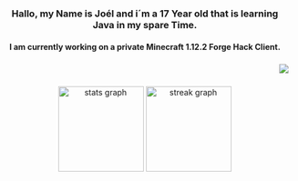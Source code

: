 ### <p align="center">Hallo, my Name is Joél and i´m a 17 Year old that is learning Java in my spare Time.</p>


#### <p align="center">I am currently working on a private Minecraft 1.12.2 Forge Hack Client.</p>

###

<div align="right">
  <img src="https://visitor-badge.laobi.icu/badge?page_id=SirHilarious.SirHilarious&"  />
</div>

###

<div align="center">
  <img src="https://github-readme-stats.vercel.app/api?username=SirHilarious&hide_title=false&hide_rank=false&show_icons=true&include_all_commits=true&count_private=true&disable_animations=false&theme=cobalt&locale=en&hide_border=false&order=1" height="150" alt="stats graph"  />
 
  
  <img src="https://streak-stats.demolab.com?user=SirHilarious&locale=en&mode=daily&theme=cobalt2&hide_border=false&border_radius=5&order=3" height="150" alt="streak graph"  />
</div>

###
